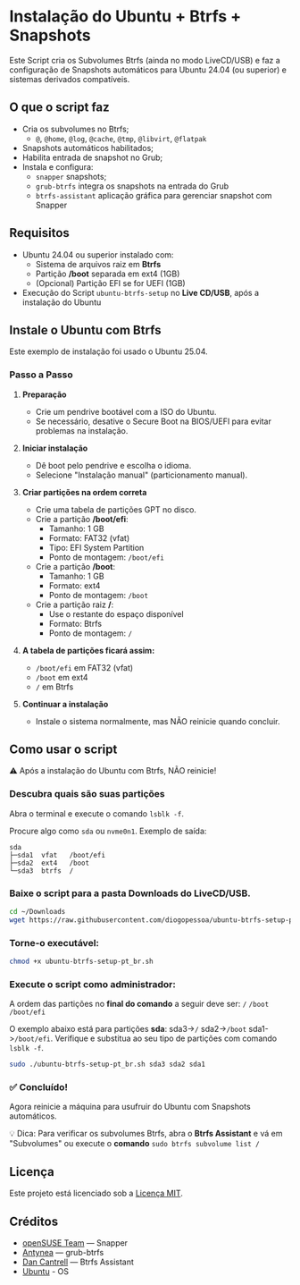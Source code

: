 # Instalação do Ubuntu + Btrfs + Snapshots
Este Script cria os Subvolumes Btrfs (ainda no modo LiveCD/USB) e faz a configuração de Snapshots automáticos para Ubuntu 24.04 (ou superior) e sistemas derivados compatíveis. 


## O que o script faz

- Cria os subvolumes no Btrfs;
  - `@`, `@home`, `@log`, `@cache`, `@tmp`, `@libvirt`, `@flatpak`
- Snapshots automáticos habilitados;
- Habilita entrada de snapshot no Grub;
- Instala e configura:
  - `snapper` snapshots;
  - `grub-btrfs` integra os snapshots na entrada do Grub
  - `btrfs-assistant` aplicação gráfica para gerenciar snapshot com Snapper


## Requisitos

- Ubuntu 24.04 ou superior instalado com:
  - Sistema de arquivos raiz em **Btrfs**
  - Partição **/boot** separada em ext4 (1GB)
  - (Opcional) Partição EFI se for UEFI (1GB)
- Execução do Script `ubuntu-btrfs-setup` no **Live CD/USB**, após a instalação do Ubuntu

## Instale o Ubuntu com Btrfs
Este exemplo de instalação foi usado o Ubuntu 25.04.

### Passo a Passo

1. **Preparação**
   - Crie um pendrive bootável com a ISO do Ubuntu.
   - Se necessário, desative o Secure Boot na BIOS/UEFI para evitar problemas na instalação.

2. **Iniciar instalação**
   - Dê boot pelo pendrive e escolha o idioma.
   - Selecione "Instalação manual" (particionamento manual).

3. **Criar partições na ordem correta**
   - Crie uma tabela de partições GPT no disco.
   - Crie a partição **/boot/efi**:
     - Tamanho: 1 GB
     - Formato: FAT32 (vfat)
     - Tipo: EFI System Partition
     - Ponto de montagem: `/boot/efi`
   - Crie a partição **/boot**:
     - Tamanho: 1 GB
     - Formato: ext4
     - Ponto de montagem: `/boot`
   - Crie a partição raiz **/**:
     - Use o restante do espaço disponível
     - Formato: Btrfs
     - Ponto de montagem: `/`

4. **A tabela de partições ficará assim:**
   - `/boot/efi` em FAT32 (vfat)
   - `/boot` em ext4
   - `/` em Btrfs

6. **Continuar a instalação**
   - Instale o sistema normalmente, mas NÃO reinicie quando concluir.

## Como usar o script

⚠️ Após a instalação do Ubuntu com Btrfs, NÃO reinicie!

### Descubra quais são suas partições

 Abra o terminal e execute o comando `lsblk -f`.

Procure algo como `sda` ou `nvme0n1`. Exemplo de saída:

```
sda     
├─sda1  vfat   /boot/efi
├─sda2  ext4   /boot
└─sda3  btrfs  /
```

### Baixe o script para a pasta Downloads do LiveCD/USB.

```bash
cd ~/Downloads
wget https://raw.githubusercontent.com/diogopessoa/ubuntu-btrfs-setup-pt_br/main/ubuntu_btrfs_setup-pt_br.sh
```

### Torne-o executável:

```bash
chmod +x ubuntu-btrfs-setup-pt_br.sh
```

### Execute o script como administrador:

A ordem das partições no **final do comando** a seguir deve ser: `/`  `/boot`  `/boot/efi`

O exemplo abaixo está para partições **sda**: sda3->`/` sda2->`/boot` sda1->`/boot/efi`. Verifique e substitua ao seu tipo de partições com comando `lsblk -f`.

```bash
sudo ./ubuntu-btrfs-setup-pt_br.sh sda3 sda2 sda1
```

### ✅ Concluído!
Agora reinicie a máquina para usufruir do Ubuntu com Snapshots automáticos.

💡 Dica: Para verificar os subvolumes Btrfs, abra o **Btrfs Assistant** e vá em "Subvolumes" ou execute o **comando** `sudo btrfs subvolume list /`


## Licença

Este projeto está licenciado sob a [Licença MIT](https://github.com/diogopessoa/ubuntu-btrfs-setup-pt_br/blob/main/LICENSE).

## Créditos

* [openSUSE Team](https://github.com/openSUSE/snapper) — Snapper
* [Antynea](https://github.com/Antynea/grub-btrfs) — grub-btrfs
* [Dan Cantrell](https://gitlab.com/btrfs-assistant/btrfs-assistant) — Btrfs Assistant
* [Ubuntu](https://ubuntu.com/download) - OS

